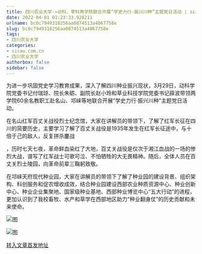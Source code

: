```yaml
---
title: 四川农业大学->动科、草科两学院联合开展“学史力行·振兴川种”主题党日活动 | sicau.com.cn
date: 2022-04-01 01:23:33.928211
urlname: bc0c7949318256aa0874513a4867758e
slug: bc0c7949318256aa0874513a4867758e
tags: 
- 四川农业大学
categories:
- sicau.com.cn
- 四川农业大学
authorbox: false
sidebar: false
---
```

为进一步巩固党史学习教育成果，深入了解四川种业振兴现状，3月29日，动科学院党委书记付瑞琼、院长朱砺、副院长赵小玲和草业科技学院党委书记薛波带领两学院60余名教职工赴名山、邛崃等地联合开展“学史力行·振兴川种”主题党日活动。

在名山红军百丈关战役烈士纪念馆，大家在讲解员的带领下，了解了红军长征在四川的简要历史，主要学习了解了百丈关战役是1935年发生在红军长征途中，与十倍于己的敌人，反复拼杀鏖战
<!--more-->
，历时七天七夜，革命鲜血染红了大地，百丈关战役是仅次于湘江血战的一场的惨烈大战，谱写了红军战士可歌可泣、不怕牺牲的大无畏精神。随后，全体人员在百丈关烈士陵园，向革命前辈三鞠躬致敬。

在邛崃天府现代种业园，大家在讲解员的带领下了解了种业园的建设背景、组织架构、科创服务和促农增收成效，结合种业园建设西部农业种质资源中心、种业创新中心、种业企业集聚地、国家级种业基地、西部种业博览中心“五大行动”的进程，更加认识到了我校畜牧、水产和草学在西部地区助力“种业翻身仗”的历史贡献和未来使命。

![图](https://news.sicau.edu.cn/__local/6/12/75/C8C567BC94685C327D3409883B9_41EEBAE5_3674D.jpg)

![图](https://news.sicau.edu.cn/__local/B/3C/07/85C6DBBA6C245D26482C0A21F39_6AEC661F_3A17B.jpg)

[转入文章首发地址](https://news.sicau.edu.cn/info/1078/67146.htm)